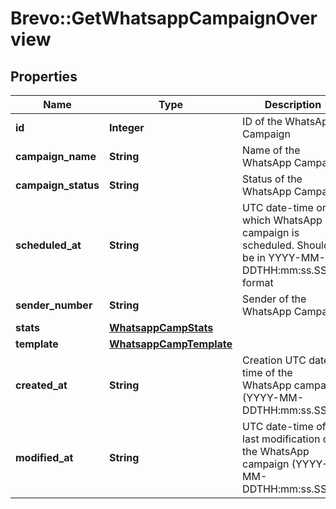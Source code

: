 # Brevo::GetWhatsappCampaignOverview

## Properties
Name | Type | Description | Notes
------------ | ------------- | ------------- | -------------
**id** | **Integer** | ID of the WhatsApp Campaign | 
**campaign_name** | **String** | Name of the WhatsApp Campaign | 
**campaign_status** | **String** | Status of the WhatsApp Campaign | 
**scheduled_at** | **String** | UTC date-time on which WhatsApp campaign is scheduled. Should be in YYYY-MM-DDTHH:mm:ss.SSSZ format | [optional] 
**sender_number** | **String** | Sender of the WhatsApp Campaign | 
**stats** | [**WhatsappCampStats**](WhatsappCampStats.md) |  | [optional] 
**template** | [**WhatsappCampTemplate**](WhatsappCampTemplate.md) |  | 
**created_at** | **String** | Creation UTC date-time of the WhatsApp campaign (YYYY-MM-DDTHH:mm:ss.SSSZ) | 
**modified_at** | **String** | UTC date-time of last modification of the WhatsApp campaign (YYYY-MM-DDTHH:mm:ss.SSSZ) | 


